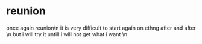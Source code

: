 # reunion
once again reunion\n
it is very difficult to start again on ethng after and after \n
but i will try it untill i will not get what i want \n

